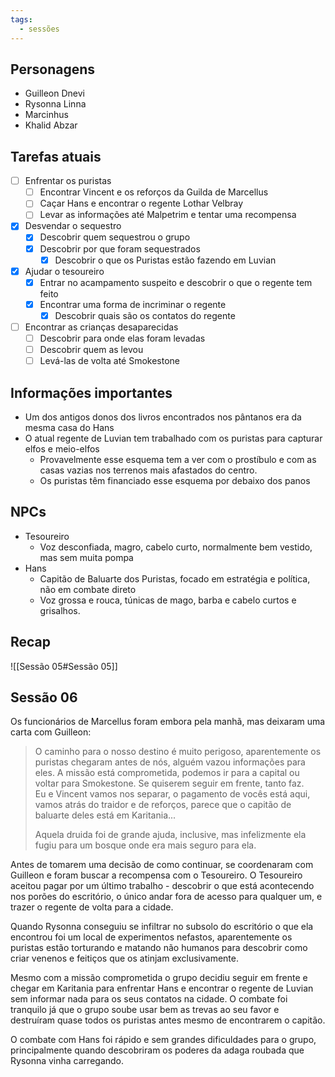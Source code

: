 ```yaml
---
tags:
  - sessões
---
```


## Personagens
- Guilleon Dnevi
- Rysonna Linna
- Marcinhus
- Khalid Abzar

## Tarefas atuais
- [ ] Enfrentar os puristas
	- [ ] Encontrar Vincent e os reforços da Guilda de Marcellus
	- [ ] Caçar Hans e encontrar o regente Lothar Velbray
	- [ ] Levar as informações até Malpetrim e tentar uma recompensa
- [x] Desvendar o sequestro
	- [x] Descobrir quem sequestrou o grupo
	- [x] Descobrir por que foram sequestrados
		- [x] Descobrir o que os Puristas estão fazendo em Luvian
- [x] Ajudar o tesoureiro
	- [x] Entrar no acampamento suspeito e descobrir o que o regente tem feito
	- [x] Encontrar uma forma de incriminar o regente
		- [x] Descobrir quais são os contatos do regente
- [ ] Encontrar as crianças desaparecidas
	- [ ] Descobrir para onde elas foram levadas
	- [ ] Descobrir quem as levou
	- [ ] Levá-las de volta até Smokestone
## Informações importantes
- Um dos antigos donos dos livros encontrados nos pântanos era da mesma casa do Hans
- O atual regente de Luvian tem trabalhado com os puristas para capturar elfos e meio-elfos
	- Provavelmente esse esquema tem a ver com o prostíbulo e com as casas vazias nos terrenos mais afastados do centro.
	- Os puristas têm financiado esse esquema por debaixo dos panos
## NPCs
- Tesoureiro
	- Voz desconfiada, magro, cabelo curto, normalmente bem vestido, mas sem muita pompa
- Hans
	- Capitão de Baluarte dos Puristas, focado em estratégia e política, não em combate direto
	- Voz grossa e rouca, túnicas de mago, barba e cabelo curtos e grisalhos.
## Recap
![[Sessão 05#Sessão 05]]
## Sessão 06
Os funcionários de Marcellus foram embora pela manhã, mas deixaram uma carta com Guilleon:
>O caminho para o nosso destino é muito perigoso, aparentemente os puristas chegaram antes de nós, alguém vazou informações para eles. A missão está comprometida, podemos ir para a capital ou voltar para Smokestone. Se quiserem seguir em frente, tanto faz.  
>Eu e Vincent vamos nos separar, o pagamento de vocês está aqui, vamos atrás do traidor e de reforços, parece que o capitão de baluarte deles está em Karitania...
>
>Aquela druida foi de grande ajuda, inclusive, mas infelizmente ela fugiu para um bosque onde era mais seguro para ela.

Antes de tomarem uma decisão de como continuar, se coordenaram com Guilleon e foram buscar a recompensa com o Tesoureiro. O Tesoureiro aceitou pagar por um último trabalho - descobrir o que está acontecendo nos porões do escritório, o único andar fora de acesso para qualquer um, e trazer o regente de volta para a cidade.

Quando Rysonna conseguiu se infiltrar no subsolo do escritório o que ela encontrou foi um local de experimentos nefastos, aparentemente os puristas estão torturando e matando não humanos para descobrir como criar venenos e feitiços que os atinjam exclusivamente.

Mesmo com a missão comprometida o grupo decidiu seguir em frente e chegar em Karitania para enfrentar Hans e encontrar o regente de Luvian sem informar nada para os seus contatos na cidade. O combate foi tranquilo já que o grupo soube usar bem as trevas ao seu favor e destruíram quase todos os puristas antes mesmo de encontrarem o capitão.

O combate com Hans foi rápido e sem grandes dificuldades para o grupo, principalmente quando descobriram os poderes da adaga roubada que Rysonna vinha carregando.